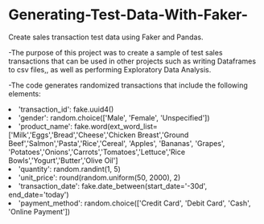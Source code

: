 # Generating-Test-Data-With-Faker-
Create sales transaction test data using Faker and Pandas.

-The purpose of this project was to create a sample of test sales transactions that can be used in other projects such as writing Dataframes to csv files,, as well as performing Exploratory Data Analysis.

-The code generates randomized transactions that include the following elements:
<li> 'transaction_id': fake.uuid4() </li>
<li>'gender': random.choice(['Male', 'Female', 'Unspecified'])</li>
<li>'product_name': fake.word(ext_word_list=['Milk','Eggs','Bread','Cheese','Chicken Breast','Ground Beef','Salmon','Pasta','Rice','Cereal',
'Apples', 'Bananas', 'Grapes', 'Potatoes','Onions','Carrots','Tomatoes','Lettuce','Rice Bowls','Yogurt','Butter','Olive Oil']</li>
<li>'quantity': random.randint(1, 5)</li>
<li>'unit_price': round(random.uniform(50, 2000), 2)</li>
<li>'transaction_date': fake.date_between(start_date='-30d', end_date='today')</li>
<li>'payment_method': random.choice(['Credit Card', 'Debit Card', 'Cash', 'Online Payment'])</li>

